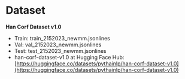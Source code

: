 # Dataset

**Han Corf Dataset v1.0**
- Train: train_2152023_newmm.jsonlines
- Val: val_2152023_newmm.jsonlines
- Test: test_2152023_newmm.jsonlines
- han-corf-dataset-v1.0 at Hugging Face Hub: [https://huggingface.co/datasets/pythainlp/han-corf-dataset-v1.0](https://huggingface.co/datasets/pythainlp/han-corf-dataset-v1.0)